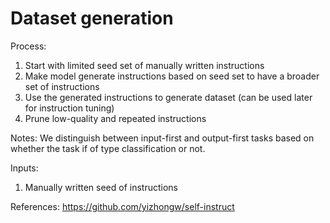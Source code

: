 # Dataset generation

Process:
1. Start with limited seed set of manually written instructions
2. Make model generate instructions based on seed set to have a broader set of instructions
3. Use the generated instructions to generate dataset (can be used later for instruction tuning)
4. Prune low-quality and repeated instructions

Notes:
We distinguish between input-first and output-first tasks based on whether the task if of type classification or not.

Inputs:
1. Manually written seed of instructions


References:
https://github.com/yizhongw/self-instruct
